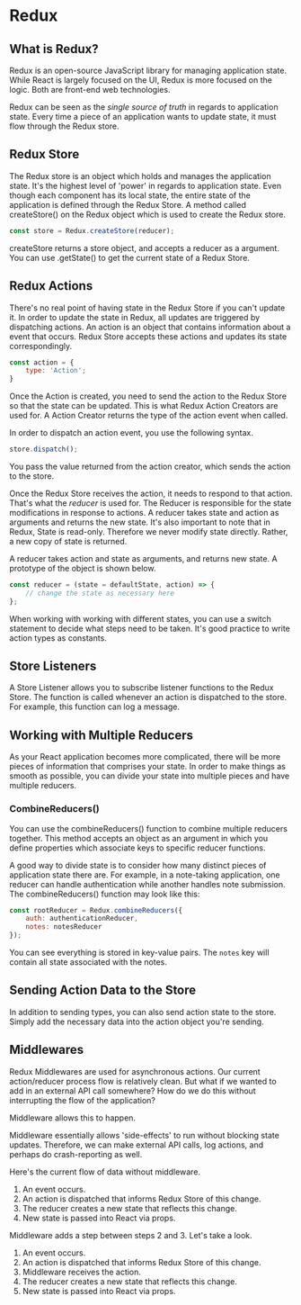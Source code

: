 # Redux

## What is Redux?

Redux is an open-source JavaScript library for managing application state. While React is largely focused on the UI, Redux is more focused on the logic. Both are front-end web technologies.

Redux can be seen as the *single source of truth* in regards to application state. Every time a piece of an application wants to update state, it must flow through the Redux store.

## Redux Store

The Redux store is an object which holds and manages the application state. It's the highest level of 'power' in regards to application state. Even though each component has its local state, the entire state of the application is defined through the Redux Store. A method called createStore() on the Redux object which is used to create the Redux store.

```javascript
const store = Redux.createStore(reducer);
```

createStore returns a store object, and accepts a reducer as a argument. You can use .getState() to get the current state of a Redux Store. 

## Redux Actions

There's no real point of having state in the Redux Store if you can't update it. In order to update the state in Redux, all updates are triggered by dispatching actions. An action is an object that contains information about a event that occurs. Redux Store accepts these actions and updates its state correspondingly. 

```javascript
const action = {
    type: 'Action';
}
```

Once the Action is created, you need to send the action to the Redux Store so that the state can be updated. This is what Redux Action Creators are used for. A Action Creator returns the type of the action event when called.

In order to dispatch an action event, you use the following syntax.

```javascript
store.dispatch();
```

You pass the value returned from the action creator, which sends the action to the store.

Once the Redux Store receives the action, it needs to respond to that action. That's what the *reducer* is used for. The Reducer is responsible for the state modifications in response to actions. A reducer takes state and action as arguments and returns the new state. It's also important to note that in Redux, State is read-only. Therefore we never modify state directly. Rather, a new copy of state is returned.

A reducer takes action and state as arguments, and returns new state. A prototype of the object is shown below.

```javascript
const reducer = (state = defaultState, action) => {
    // change the state as necessary here
};
```

When working with working with different states, you can use a switch statement to decide what steps need to be taken. It's good practice to write action types as constants.

## Store Listeners

A Store Listener allows you to subscribe listener functions to the Redux Store. The function is called whenever an action is dispatched to the store. For example, this function can log a message.

## Working with Multiple Reducers

As your React application becomes more complicated, there will be more pieces of information that comprises your state. In order to make things as smooth as possible, you can divide your state into multiple pieces and have multiple reducers.

### CombineReducers()

You can use the combineReducers() function to combine multiple reducers together. This method accepts an object as an argument in which you define properties which associate keys to specific reducer functions. 

A good way to divide state is to consider how many distinct pieces of application state there are. For example, in a note-taking application, one reducer can handle authentication while another handles note submission. The combineReducers() function may look like this:

```javascript
const rootReducer = Redux.combineReducers({
    auth: authenticationReducer,
    notes: notesReducer
});
```

You can see everything is stored in key-value pairs. The `notes` key will contain all state associated with the notes. 

## Sending Action Data to the Store

In addition to sending types, you can also send action state to the store. Simply add the necessary data into the action object you're sending.

## Middlewares

Redux Middlewares are used for asynchronous actions. Our current action/reducer process flow is relatively clean. But what if we wanted to add in an external API call somewhere? How do we do this without interrupting the flow of the application?

Middleware allows this to happen.

Middleware essentially allows 'side-effects' to run without blocking state updates. Therefore, we can make external API calls, log actions, and perhaps do crash-reporting as well.

Here's the current flow of data without middleware.

1. An event occurs.
2. An action is dispatched that informs Redux Store of this change.
3. The reducer creates a new state that reflects this change.
4. New state is passed into React via props.

Middleware adds a step between steps 2 and 3. Let's take a look.

1. An event occurs.
2. An action is dispatched that informs Redux Store of this change.
3. Middleware receives the action.
4. The reducer creates a new state that reflects this change.
5. New state is passed into React via props.
